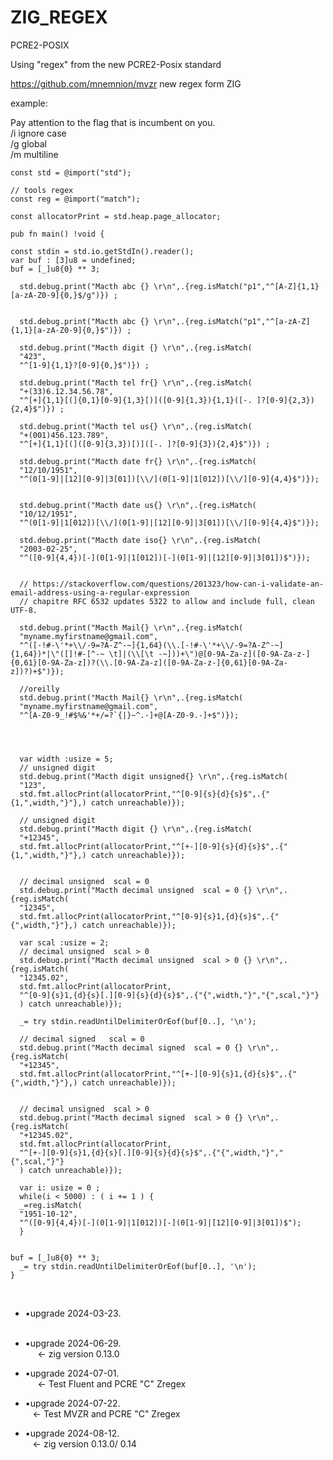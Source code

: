 # ZIG_REGEX
PCRE2-POSIX  
  
  


Using "regex" from the new PCRE2-Posix standard<br>

https://github.com/mnemnion/mvzr  new regex form ZIG

example:<br>

Pay attention to the flag that is incumbent on you.<br>
/i ignore case<br>
/g global <br>
/m multiline <br>


```
const std = @import("std");

// tools regex
const reg = @import("match");

const allocatorPrint = std.heap.page_allocator;

pub fn main() !void {

const stdin = std.io.getStdIn().reader();
var buf : [3]u8 = undefined;
buf = [_]u8{0} ** 3;

  std.debug.print("Macth abc {} \r\n",.{reg.isMatch("p1","^[A-Z]{1,1}[a-zA-Z0-9]{0,}$/g")}) ;


  std.debug.print("Macth abc {} \r\n",.{reg.isMatch("p1","^[a-zA-Z]{1,1}[a-zA-Z0-9]{0,}$")}) ;

  std.debug.print("Macth digit {} \r\n",.{reg.isMatch(
  "423",
  "^[1-9]{1,1}?[0-9]{0,}$")}) ;

  std.debug.print("Macth tel fr{} \r\n",.{reg.isMatch(
  "+(33)6.12.34.56.78",
  "^[+]{1,1}[(]{0,1}[0-9]{1,3}[)]([0-9]{1,3}){1,1}([-. ]?[0-9]{2,3}){2,4}$")}) ;

  std.debug.print("Macth tel us{} \r\n",.{reg.isMatch(
  "+(001)456.123.789",
  "^[+]{1,1}[(]([0-9]{3,3})[)]([-. ]?[0-9]{3}){2,4}$")}) ;
  
  std.debug.print("Macth date fr{} \r\n",.{reg.isMatch(
  "12/10/1951",
  "^(0[1-9]|[12][0-9]|3[01])[\\/](0[1-9]|1[012])[\\/][0-9]{4,4}$")});


  std.debug.print("Macth date us{} \r\n",.{reg.isMatch(
  "10/12/1951",
  "^(0[1-9]|1[012])[\\/](0[1-9]|[12][0-9]|3[01])[\\/][0-9]{4,4}$")});

  std.debug.print("Macth date iso{} \r\n",.{reg.isMatch(
  "2003-02-25",
  "^([0-9]{4,4})[-](0[1-9]|1[012])[-](0[1-9]|[12][0-9]|3[01])$")});


  // https://stackoverflow.com/questions/201323/how-can-i-validate-an-email-address-using-a-regular-expression
  // chapitre RFC 6532 updates 5322 to allow and include full, clean UTF-8.

  std.debug.print("Macth Mail{} \r\n",.{reg.isMatch(
  "myname.myfirstname@gmail.com",
  "^([-!#-\'*+\\/-9=?A-Z^-~]{1,64}(\\.[-!#-\'*+\\/-9=?A-Z^-~]{1,64})*|\"([]!#-[^-~ \t]|(\\[\t -~]))+\")@[0-9A-Za-z]([0-9A-Za-z-]{0,61}[0-9A-Za-z])?(\\.[0-9A-Za-z]([0-9A-Za-z-]{0,61}[0-9A-Za-z])?)+$")});

  //oreilly
  std.debug.print("Macth Mail{} \r\n",.{reg.isMatch(
  "myname.myfirstname@gmail.com",
  "^[A-Z0-9_!#$%&'*+/=?`{|}~^.-]+@[A-Z0-9.-]+$")});




  var width :usize = 5;
  // unsigned digit
  std.debug.print("Macth digit unsigned{} \r\n",.{reg.isMatch(
  "123",
  std.fmt.allocPrint(allocatorPrint,"^[0-9]{s}{d}{s}$",.{"{1,",width,"}"},) catch unreachable)});

  // unsigned digit
  std.debug.print("Macth digit {} \r\n",.{reg.isMatch(
  "+12345",
  std.fmt.allocPrint(allocatorPrint,"^[+-][0-9]{s}{d}{s}$",.{"{1,",width,"}"},) catch unreachable)});

  
  // decimal unsigned  scal = 0
  std.debug.print("Macth decimal unsigned  scal = 0 {} \r\n",.{reg.isMatch(
  "12345",
  std.fmt.allocPrint(allocatorPrint,"^[0-9]{s}1,{d}{s}$",.{"{",width,"}"},) catch unreachable)});

  var scal :usize = 2;
  // decimal unsigned  scal > 0
  std.debug.print("Macth decimal unsigned  scal > 0 {} \r\n",.{reg.isMatch(
  "12345.02",
  std.fmt.allocPrint(allocatorPrint,
  "^[0-9]{s}1,{d}{s}[.][0-9]{s}{d}{s}$",.{"{",width,"}","{",scal,"}"}
  ) catch unreachable)});

  _= try stdin.readUntilDelimiterOrEof(buf[0..], '\n');
  
  // decimal signed   scal = 0
  std.debug.print("Macth decimal signed  scal = 0 {} \r\n",.{reg.isMatch(
  "+12345",
  std.fmt.allocPrint(allocatorPrint,"^[+-][0-9]{s}1,{d}{s}$",.{"{",width,"}"},) catch unreachable)});


  // decimal unsigned  scal > 0
  std.debug.print("Macth decimal signed  scal > 0 {} \r\n",.{reg.isMatch(
  "+12345.02",
  std.fmt.allocPrint(allocatorPrint,
  "^[+-][0-9]{s}1,{d}{s}[.][0-9]{s}{d}{s}$",.{"{",width,"}","{",scal,"}"}
  ) catch unreachable)});

  var i: usize = 0 ;
  while(i < 5000) : ( i += 1 ) {
  _=reg.isMatch(
  "1951-10-12",
  "^([0-9]{4,4})[-](0[1-9]|1[012])[-](0[1-9]|[12][0-9]|3[01])$");
  }


buf = [_]u8{0} ** 3;
  _= try stdin.readUntilDelimiterOrEof(buf[0..], '\n');
}

```
<BR />

*   •upgrade 2024-03-23.<BR /> 

*   •upgrade 2024-06-29.<BR /> 
&nbsp;&nbsp;&nbsp;&larr;&nbsp;zig version    0.13.0<BR />


*   •upgrade 2024-07-01.<BR /> 
&nbsp;&nbsp;&nbsp;&larr;&nbsp;Test Fluent and PCRE "C"   Zregex<BR /> 


*   •upgrade 2024-07-22.<BR /> 
&nbsp;&nbsp;&nbsp;&larr;&nbsp;Test MVZR and PCRE "C"   Zregex<BR /> 

*   •upgrade 2024-08-12.<BR /> 
&nbsp;&nbsp;&nbsp;&larr;&nbsp;zig version    0.13.0/ 0.14 <BR />